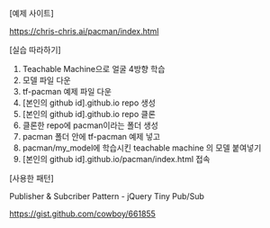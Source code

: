 [예제 사이트]

https://chris-chris.ai/pacman/index.html

[실습 따라하기]

1. Teachable Machine으로 얼굴 4방향 학습
2. 모델 파일 다운
3. tf-pacman 예제 파일 다운
4. [본인의 github id].github.io repo 생성
5. [본인의 github id].github.io repo 클론
6. 클론한 repo에 pacman이라는 폴더 생성
7. pacman 폴더 안에 tf-pacman 예제 넣고
8. pacman/my_model에 학습시킨 teachable machine 의 모델 붙여넣기
9. [본인의 github id].github.io/pacman/index.html 접속

[사용한 패턴]

Publisher & Subcriber Pattern - jQuery Tiny Pub/Sub

https://gist.github.com/cowboy/661855
